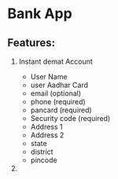 # Bank App

## Features:

1. Instant demat Account

   - User Name
   - user Aadhar Card
   - email (optional)
   - phone (required)
   - pancard (required)
   - Security code (required)
   - Address 1
   - Address 2
   - state
   - district
   - pincode
2. 